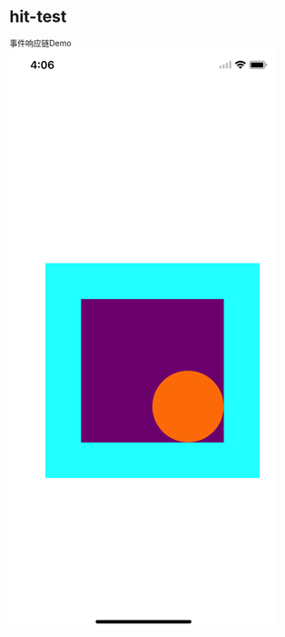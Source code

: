 # hit-test
事件响应链Demo
![](https://raw.githubusercontent.com/lintongSD/imageSource/master/hit-test.png)
